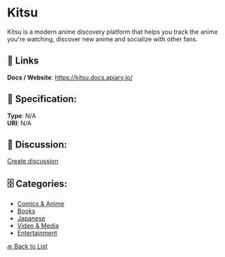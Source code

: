 # Kitsu


Kitsu is a modern anime discovery platform that helps you track the anime you're watching, discover new anime and socialize with other fans.

##  🔗 Links
**Docs / Website**: https://kitsu.docs.apiary.io/

## 🧬 Specification:
**Type**: N/A  
**URI**: N/A

## 💬 Discussion:
[Create discussion](https://github.com/apis-list/apis-list/discussions/new)

## 🗄️ Categories:
- [Comics & Anime](https://github.com/apis-list/apis-list#comics--anime)
- [Books](https://github.com/apis-list/apis-list#books)
- [Japanese](https://github.com/apis-list/apis-list#japanese)
- [Video & Media](https://github.com/apis-list/apis-list#video--media)
- [Entertainment](https://github.com/apis-list/apis-list#entertainment)




[🔙 Back to List](https://github.com/apis-list/apis-list)
